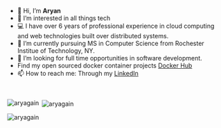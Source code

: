 - 👋 Hi, I’m **Aryan**
- 👀 I’m interested in all things tech
- 💻 I have over 6 years of professional experience in cloud computing and web technologies built over distributed systems.
- 🌱 I’m currently pursuing MS in Computer Science from Rochester Institue of Technology, NY. 
- 💞️ I’m looking for full time opportunities in software development.
- Find my open sourced docker container projects [Docker Hub](https://hub.docker.com/u/aryansingh163)
- 📫 How to reach me: Through my [LinkedIn](https://linkedin.com/in/aryansingh163)

<!---
AryAgain/AryAgain is a ✨ special ✨ repository because its `README.md` (this file) appears on your GitHub profile.
You can click the Preview link to take a look at your changes.
--->
<br/>
<p><img align="left" src="https://github-readme-stats.vercel.app/api/top-langs?username=aryagain&theme=graywhite&show_icons=true&locale=en&layout=compact" alt="aryagain" /></p>

<p>&nbsp;<img align="center" src="https://github-readme-stats.vercel.app/api?username=aryagain&theme=vue&show_icons=true&locale=en" alt="aryagain" /></p>

<p><img align="center" src="https://github-readme-streak-stats.herokuapp.com/?user=aryagain&" alt="aryagain" /></p>
